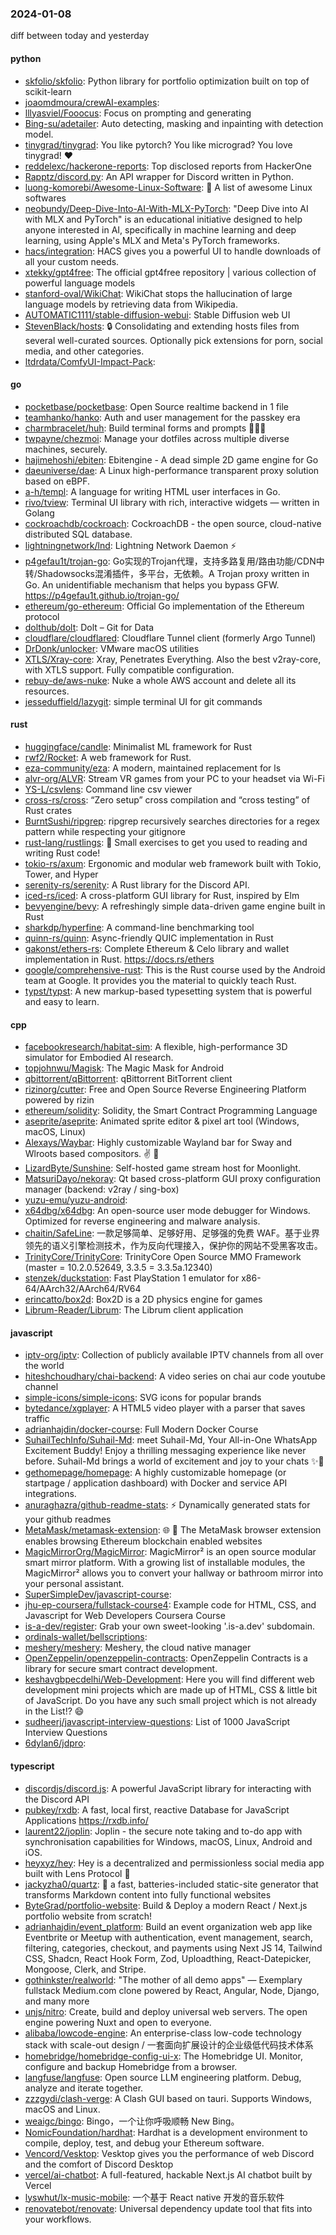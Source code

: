 ### 2024-01-08
diff between today and yesterday

#### python
* [skfolio/skfolio](https://github.com/skfolio/skfolio): Python library for portfolio optimization built on top of scikit-learn
* [joaomdmoura/crewAI-examples](https://github.com/joaomdmoura/crewAI-examples): 
* [lllyasviel/Fooocus](https://github.com/lllyasviel/Fooocus): Focus on prompting and generating
* [Bing-su/adetailer](https://github.com/Bing-su/adetailer): Auto detecting, masking and inpainting with detection model.
* [tinygrad/tinygrad](https://github.com/tinygrad/tinygrad): You like pytorch? You like micrograd? You love tinygrad! ❤️
* [reddelexc/hackerone-reports](https://github.com/reddelexc/hackerone-reports): Top disclosed reports from HackerOne
* [Rapptz/discord.py](https://github.com/Rapptz/discord.py): An API wrapper for Discord written in Python.
* [luong-komorebi/Awesome-Linux-Software](https://github.com/luong-komorebi/Awesome-Linux-Software): 🐧 A list of awesome Linux softwares
* [neobundy/Deep-Dive-Into-AI-With-MLX-PyTorch](https://github.com/neobundy/Deep-Dive-Into-AI-With-MLX-PyTorch): "Deep Dive into AI with MLX and PyTorch" is an educational initiative designed to help anyone interested in AI, specifically in machine learning and deep learning, using Apple's MLX and Meta's PyTorch frameworks.
* [hacs/integration](https://github.com/hacs/integration): HACS gives you a powerful UI to handle downloads of all your custom needs.
* [xtekky/gpt4free](https://github.com/xtekky/gpt4free): The official gpt4free repository | various collection of powerful language models
* [stanford-oval/WikiChat](https://github.com/stanford-oval/WikiChat): WikiChat stops the hallucination of large language models by retrieving data from Wikipedia.
* [AUTOMATIC1111/stable-diffusion-webui](https://github.com/AUTOMATIC1111/stable-diffusion-webui): Stable Diffusion web UI
* [StevenBlack/hosts](https://github.com/StevenBlack/hosts): 🔒 Consolidating and extending hosts files from several well-curated sources. Optionally pick extensions for porn, social media, and other categories.
* [ltdrdata/ComfyUI-Impact-Pack](https://github.com/ltdrdata/ComfyUI-Impact-Pack): 

#### go
* [pocketbase/pocketbase](https://github.com/pocketbase/pocketbase): Open Source realtime backend in 1 file
* [teamhanko/hanko](https://github.com/teamhanko/hanko): Auth and user management for the passkey era
* [charmbracelet/huh](https://github.com/charmbracelet/huh): Build terminal forms and prompts 🤷🏻‍♀️
* [twpayne/chezmoi](https://github.com/twpayne/chezmoi): Manage your dotfiles across multiple diverse machines, securely.
* [hajimehoshi/ebiten](https://github.com/hajimehoshi/ebiten): Ebitengine - A dead simple 2D game engine for Go
* [daeuniverse/dae](https://github.com/daeuniverse/dae): A Linux high-performance transparent proxy solution based on eBPF.
* [a-h/templ](https://github.com/a-h/templ): A language for writing HTML user interfaces in Go.
* [rivo/tview](https://github.com/rivo/tview): Terminal UI library with rich, interactive widgets — written in Golang
* [cockroachdb/cockroach](https://github.com/cockroachdb/cockroach): CockroachDB - the open source, cloud-native distributed SQL database.
* [lightningnetwork/lnd](https://github.com/lightningnetwork/lnd): Lightning Network Daemon ⚡️
* [p4gefau1t/trojan-go](https://github.com/p4gefau1t/trojan-go): Go实现的Trojan代理，支持多路复用/路由功能/CDN中转/Shadowsocks混淆插件，多平台，无依赖。A Trojan proxy written in Go. An unidentifiable mechanism that helps you bypass GFW. https://p4gefau1t.github.io/trojan-go/
* [ethereum/go-ethereum](https://github.com/ethereum/go-ethereum): Official Go implementation of the Ethereum protocol
* [dolthub/dolt](https://github.com/dolthub/dolt): Dolt – Git for Data
* [cloudflare/cloudflared](https://github.com/cloudflare/cloudflared): Cloudflare Tunnel client (formerly Argo Tunnel)
* [DrDonk/unlocker](https://github.com/DrDonk/unlocker): VMware macOS utilities
* [XTLS/Xray-core](https://github.com/XTLS/Xray-core): Xray, Penetrates Everything. Also the best v2ray-core, with XTLS support. Fully compatible configuration.
* [rebuy-de/aws-nuke](https://github.com/rebuy-de/aws-nuke): Nuke a whole AWS account and delete all its resources.
* [jesseduffield/lazygit](https://github.com/jesseduffield/lazygit): simple terminal UI for git commands

#### rust
* [huggingface/candle](https://github.com/huggingface/candle): Minimalist ML framework for Rust
* [rwf2/Rocket](https://github.com/rwf2/Rocket): A web framework for Rust.
* [eza-community/eza](https://github.com/eza-community/eza): A modern, maintained replacement for ls
* [alvr-org/ALVR](https://github.com/alvr-org/ALVR): Stream VR games from your PC to your headset via Wi-Fi
* [YS-L/csvlens](https://github.com/YS-L/csvlens): Command line csv viewer
* [cross-rs/cross](https://github.com/cross-rs/cross): “Zero setup” cross compilation and “cross testing” of Rust crates
* [BurntSushi/ripgrep](https://github.com/BurntSushi/ripgrep): ripgrep recursively searches directories for a regex pattern while respecting your gitignore
* [rust-lang/rustlings](https://github.com/rust-lang/rustlings): 🦀 Small exercises to get you used to reading and writing Rust code!
* [tokio-rs/axum](https://github.com/tokio-rs/axum): Ergonomic and modular web framework built with Tokio, Tower, and Hyper
* [serenity-rs/serenity](https://github.com/serenity-rs/serenity): A Rust library for the Discord API.
* [iced-rs/iced](https://github.com/iced-rs/iced): A cross-platform GUI library for Rust, inspired by Elm
* [bevyengine/bevy](https://github.com/bevyengine/bevy): A refreshingly simple data-driven game engine built in Rust
* [sharkdp/hyperfine](https://github.com/sharkdp/hyperfine): A command-line benchmarking tool
* [quinn-rs/quinn](https://github.com/quinn-rs/quinn): Async-friendly QUIC implementation in Rust
* [gakonst/ethers-rs](https://github.com/gakonst/ethers-rs): Complete Ethereum & Celo library and wallet implementation in Rust. https://docs.rs/ethers
* [google/comprehensive-rust](https://github.com/google/comprehensive-rust): This is the Rust course used by the Android team at Google. It provides you the material to quickly teach Rust.
* [typst/typst](https://github.com/typst/typst): A new markup-based typesetting system that is powerful and easy to learn.

#### cpp
* [facebookresearch/habitat-sim](https://github.com/facebookresearch/habitat-sim): A flexible, high-performance 3D simulator for Embodied AI research.
* [topjohnwu/Magisk](https://github.com/topjohnwu/Magisk): The Magic Mask for Android
* [qbittorrent/qBittorrent](https://github.com/qbittorrent/qBittorrent): qBittorrent BitTorrent client
* [rizinorg/cutter](https://github.com/rizinorg/cutter): Free and Open Source Reverse Engineering Platform powered by rizin
* [ethereum/solidity](https://github.com/ethereum/solidity): Solidity, the Smart Contract Programming Language
* [aseprite/aseprite](https://github.com/aseprite/aseprite): Animated sprite editor & pixel art tool (Windows, macOS, Linux)
* [Alexays/Waybar](https://github.com/Alexays/Waybar): Highly customizable Wayland bar for Sway and Wlroots based compositors. ✌️ 🎉
* [LizardByte/Sunshine](https://github.com/LizardByte/Sunshine): Self-hosted game stream host for Moonlight.
* [MatsuriDayo/nekoray](https://github.com/MatsuriDayo/nekoray): Qt based cross-platform GUI proxy configuration manager (backend: v2ray / sing-box)
* [yuzu-emu/yuzu-android](https://github.com/yuzu-emu/yuzu-android): 
* [x64dbg/x64dbg](https://github.com/x64dbg/x64dbg): An open-source user mode debugger for Windows. Optimized for reverse engineering and malware analysis.
* [chaitin/SafeLine](https://github.com/chaitin/SafeLine): 一款足够简单、足够好用、足够强的免费 WAF。基于业界领先的语义引擎检测技术，作为反向代理接入，保护你的网站不受黑客攻击。
* [TrinityCore/TrinityCore](https://github.com/TrinityCore/TrinityCore): TrinityCore Open Source MMO Framework (master = 10.2.0.52649, 3.3.5 = 3.3.5a.12340)
* [stenzek/duckstation](https://github.com/stenzek/duckstation): Fast PlayStation 1 emulator for x86-64/AArch32/AArch64/RV64
* [erincatto/box2d](https://github.com/erincatto/box2d): Box2D is a 2D physics engine for games
* [Librum-Reader/Librum](https://github.com/Librum-Reader/Librum): The Librum client application

#### javascript
* [iptv-org/iptv](https://github.com/iptv-org/iptv): Collection of publicly available IPTV channels from all over the world
* [hiteshchoudhary/chai-backend](https://github.com/hiteshchoudhary/chai-backend): A video series on chai aur code youtube channel
* [simple-icons/simple-icons](https://github.com/simple-icons/simple-icons): SVG icons for popular brands
* [bytedance/xgplayer](https://github.com/bytedance/xgplayer): A HTML5 video player with a parser that saves traffic
* [adrianhajdin/docker-course](https://github.com/adrianhajdin/docker-course): Full Modern Docker Course
* [SuhailTechInfo/Suhail-Md](https://github.com/SuhailTechInfo/Suhail-Md): meet Suhail-Md, Your All-in-One WhatsApp Excitement Buddy! Enjoy a thrilling messaging experience like never before. Suhail-Md brings a world of excitement and joy to your chats ✨🤖
* [gethomepage/homepage](https://github.com/gethomepage/homepage): A highly customizable homepage (or startpage / application dashboard) with Docker and service API integrations.
* [anuraghazra/github-readme-stats](https://github.com/anuraghazra/github-readme-stats): ⚡ Dynamically generated stats for your github readmes
* [MetaMask/metamask-extension](https://github.com/MetaMask/metamask-extension): 🌐 🔌 The MetaMask browser extension enables browsing Ethereum blockchain enabled websites
* [MagicMirrorOrg/MagicMirror](https://github.com/MagicMirrorOrg/MagicMirror): MagicMirror² is an open source modular smart mirror platform. With a growing list of installable modules, the MagicMirror² allows you to convert your hallway or bathroom mirror into your personal assistant.
* [SuperSimpleDev/javascript-course](https://github.com/SuperSimpleDev/javascript-course): 
* [jhu-ep-coursera/fullstack-course4](https://github.com/jhu-ep-coursera/fullstack-course4): Example code for HTML, CSS, and Javascript for Web Developers Coursera Course
* [is-a-dev/register](https://github.com/is-a-dev/register): Grab your own sweet-looking '.is-a.dev' subdomain.
* [ordinals-wallet/bellscriptions](https://github.com/ordinals-wallet/bellscriptions): 
* [meshery/meshery](https://github.com/meshery/meshery): Meshery, the cloud native manager
* [OpenZeppelin/openzeppelin-contracts](https://github.com/OpenZeppelin/openzeppelin-contracts): OpenZeppelin Contracts is a library for secure smart contract development.
* [keshavgbpecdelhi/Web-Development](https://github.com/keshavgbpecdelhi/Web-Development): Here you will find different web development mini projects which are made up of HTML, CSS & little bit of JavaScript. Do you have any such small project which is not already in the List!? 😄
* [sudheerj/javascript-interview-questions](https://github.com/sudheerj/javascript-interview-questions): List of 1000 JavaScript Interview Questions
* [6dylan6/jdpro](https://github.com/6dylan6/jdpro): 

#### typescript
* [discordjs/discord.js](https://github.com/discordjs/discord.js): A powerful JavaScript library for interacting with the Discord API
* [pubkey/rxdb](https://github.com/pubkey/rxdb): A fast, local first, reactive Database for JavaScript Applications https://rxdb.info/
* [laurent22/joplin](https://github.com/laurent22/joplin): Joplin - the secure note taking and to-do app with synchronisation capabilities for Windows, macOS, Linux, Android and iOS.
* [heyxyz/hey](https://github.com/heyxyz/hey): Hey is a decentralized and permissionless social media app built with Lens Protocol 🌿
* [jackyzha0/quartz](https://github.com/jackyzha0/quartz): 🌱 a fast, batteries-included static-site generator that transforms Markdown content into fully functional websites
* [ByteGrad/portfolio-website](https://github.com/ByteGrad/portfolio-website): Build & Deploy a modern React / Next.js portfolio website from scratch!
* [adrianhajdin/event_platform](https://github.com/adrianhajdin/event_platform): Build an event organization web app like Eventbrite or Meetup with authentication, event management, search, filtering, categories, checkout, and payments using Next JS 14, Tailwind CSS, Shadcn, React Hook Form, Zod, Uploadthing, React-Datepicker, Mongoose, Clerk, and Stripe.
* [gothinkster/realworld](https://github.com/gothinkster/realworld): "The mother of all demo apps" — Exemplary fullstack Medium.com clone powered by React, Angular, Node, Django, and many more
* [unjs/nitro](https://github.com/unjs/nitro): Create, build and deploy universal web servers. The open engine powering Nuxt and open to everyone.
* [alibaba/lowcode-engine](https://github.com/alibaba/lowcode-engine): An enterprise-class low-code technology stack with scale-out design / 一套面向扩展设计的企业级低代码技术体系
* [homebridge/homebridge-config-ui-x](https://github.com/homebridge/homebridge-config-ui-x): The Homebridge UI. Monitor, configure and backup Homebridge from a browser.
* [langfuse/langfuse](https://github.com/langfuse/langfuse): Open source LLM engineering platform. Debug, analyze and iterate together.
* [zzzgydi/clash-verge](https://github.com/zzzgydi/clash-verge): A Clash GUI based on tauri. Supports Windows, macOS and Linux.
* [weaigc/bingo](https://github.com/weaigc/bingo): Bingo，一个让你呼吸顺畅 New Bing。
* [NomicFoundation/hardhat](https://github.com/NomicFoundation/hardhat): Hardhat is a development environment to compile, deploy, test, and debug your Ethereum software.
* [Vencord/Vesktop](https://github.com/Vencord/Vesktop): Vesktop gives you the performance of web Discord and the comfort of Discord Desktop
* [vercel/ai-chatbot](https://github.com/vercel/ai-chatbot): A full-featured, hackable Next.js AI chatbot built by Vercel
* [lyswhut/lx-music-mobile](https://github.com/lyswhut/lx-music-mobile): 一个基于 React native 开发的音乐软件
* [renovatebot/renovate](https://github.com/renovatebot/renovate): Universal dependency update tool that fits into your workflows.
